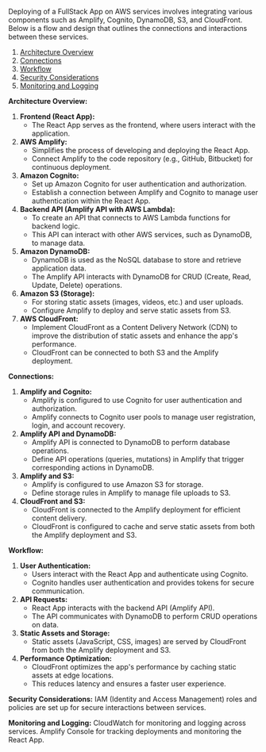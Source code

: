 Deploying of a FullStack App on AWS services involves
integrating various components such as Amplify, Cognito, DynamoDB, S3,
and CloudFront. Below is a flow and design that outlines the
connections and interactions between these services.

1. [Architecture Overview](#architecture-overview)
2. [Connections](#connections)
3. [Workflow](#workflow)
4. [Security Considerations](#security-considerations)
5. [Monitoring and Logging](#monitoring-and-logging)

**Architecture Overview:**

1.  **Frontend (React App):**
    -   The React App serves as the frontend, where users interact with
        the application.
2.  **AWS Amplify:**
    -   Simplifies the process of developing and deploying
        the React App.
    -   Connect Amplify to the code repository (e.g., GitHub,
        Bitbucket) for continuous deployment.
3.  **Amazon Cognito:**
    -   Set up Amazon Cognito for user authentication and authorization.
    -   Establish a connection between Amplify and Cognito to manage
        user authentication within the React App.
4.  **Backend API (Amplify API with AWS Lambda):**
    -   To create an API that connects to AWS Lambda
        functions for backend logic.
    -   This API can interact with other AWS services, such as DynamoDB,
        to manage data.
5.  **Amazon DynamoDB:**
    -   DynamoDB is used as the NoSQL database to store and retrieve
        application data.
    -   The Amplify API interacts with DynamoDB for CRUD (Create, Read,
        Update, Delete) operations.
6.  **Amazon S3 (Storage):**
    -   For storing static assets (images, videos, etc.)
        and user uploads.
    -   Configure Amplify to deploy and serve static assets from S3.
7.  **AWS CloudFront:**
    -   Implement CloudFront as a Content Delivery Network (CDN) to
        improve the distribution of static assets and enhance the app's
        performance.
    -   CloudFront can be connected to both S3 and the Amplify
        deployment.

**Connections:**

1.  **Amplify and Cognito:**
    -   Amplify is configured to use Cognito for user authentication and
        authorization.
    -   Amplify connects to Cognito user pools to manage user
        registration, login, and account recovery.
2.  **Amplify API and DynamoDB:**
    -   Amplify API is connected to DynamoDB to perform database
        operations.
    -   Define API operations (queries, mutations) in Amplify that
        trigger corresponding actions in DynamoDB.
3.  **Amplify and S3:**
    -   Amplify is configured to use Amazon S3 for storage.
    -   Define storage rules in Amplify to manage file uploads to S3.
4.  **CloudFront and S3:**
    -   CloudFront is connected to the Amplify deployment for efficient
        content delivery.
    -   CloudFront is configured to cache and serve static assets from
        both the Amplify deployment and S3.

**Workflow:**

1.  **User Authentication:**
    -   Users interact with the React App and authenticate using
        Cognito.
    -   Cognito handles user authentication and provides tokens for
        secure communication.
2.  **API Requests:**
    -   React App interacts with the backend API (Amplify API).
    -   The API communicates with DynamoDB to perform CRUD operations on
        data.
3.  **Static Assets and Storage:**
    -   Static assets (JavaScript, CSS, images) are served by CloudFront
        from both the Amplify deployment and S3.
4.  **Performance Optimization:**
    -   CloudFront optimizes the app's performance by caching static
        assets at edge locations.
    -   This reduces latency and ensures a faster user experience.

**Security Considerations:** IAM (Identity and Access
Management) roles and policies are set up for secure interactions
between services.

**Monitoring and Logging:** CloudWatch for monitoring and
logging across services. Amplify Console for tracking
deployments and monitoring the React App.
